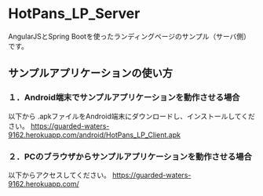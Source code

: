 # HotPans_LP_Server
AngularJSとSpring Bootを使ったランディングページのサンプル（サーバ側）です。

## サンプルアプリケーションの使い方

### １．Android端末でサンプルアプリケーションを動作させる場合

以下から .apkファイルをAndroid端末にダウンロードし、インストールしてください。
<https://guarded-waters-9162.herokuapp.com/android/HotPans_LP_Client.apk>

### ２．PCのブラウザからサンプルアプリケーションを動作させる場合

以下からアクセスしてください。
<https://guarded-waters-9162.herokuapp.com/>
